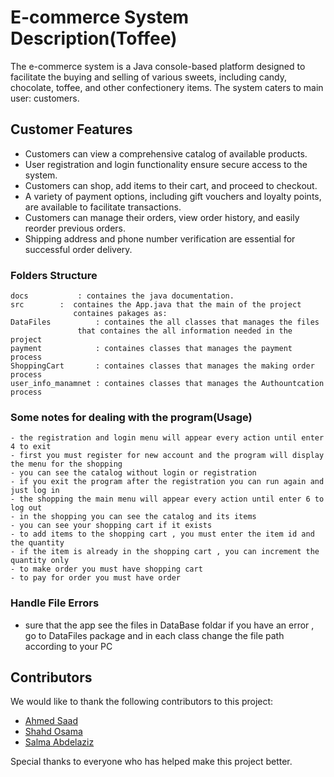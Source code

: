 # E-commerce System Description(Toffee)


The e-commerce system is a Java console-based platform designed to facilitate the buying and selling of various sweets, including candy, chocolate, toffee, and other confectionery items. The system caters to main user: customers.


## Customer Features

- Customers can view a comprehensive catalog of available products.
- User registration and login functionality ensure secure access to the system.
- Customers can shop, add items to their cart, and proceed to checkout.
- A variety of payment options, including gift vouchers and loyalty points, are available to facilitate transactions.
- Customers can manage their orders, view order history, and easily reorder previous orders.
- Shipping address and phone number verification are essential for successful order delivery.





### Folders Structure

	docs		   : containes the java documentation.
	src		   :  containes the App.java that the main of the project
			      containes pakages as:
	DataFiles          : containes the all classes that manages the files 
			       that containes the all information needed in the project
	payment            : containes classes that manages the payment process 
	ShoppingCart       : containes classes that manages the making order process 
	user_info_manamnet : containes classes that manages the Authountcation process

### Some notes for dealing with the program(Usage) 

    - the registration and login menu will appear every action until enter 4 to exit 
    - first you must register for new account and the program will display the menu for the shopping
    - you can see the catalog without login or registration
    - if you exit the program after the registration you can run again and just log in
    - the shopping the main menu will appear every action until enter 6 to log out
    - in the shopping you can see the catalog and its items
    - you can see your shopping cart if it exists
    - to add items to the shopping cart , you must enter the item id and the quantity
    - if the item is already in the shopping cart , you can increment the quantity only
    - to make order you must have shopping cart 
    - to pay for order you must have order

### Handle File Errors

- sure that the app see the files in DataBase foldar
if you have an error , go to DataFiles package 
and in each class change the file path according to your PC 

## Contributors

We would like to thank the following contributors to this project:

- [Ahmed Saad](https://github.com/ahmedsaad123456)
- [Shahd Osama](https://github.com/shahdosama10)
- [Salma Abdelaziz](https://github.com/Salmaabdelaziz271)

Special thanks to everyone who has helped make this project better.














